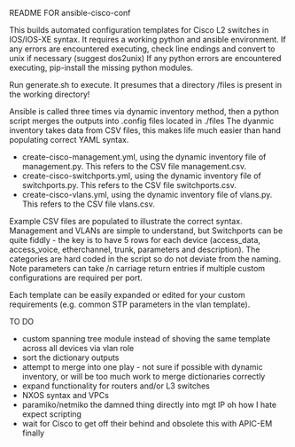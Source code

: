 README FOR ansible-cisco-conf

This builds automated configuration templates for Cisco L2 switches in IOS/IOS-XE syntax.
It requires a working python and ansible environment.
If any errors are encountered executing, check line endings and convert to unix if necessary (suggest dos2unix)
If any python errors are encountered executing, pip-install the missing python modules.

Run generate.sh to execute. 
It presumes that a directory /files is present in the working directory!

Ansible is called three times via dynamic inventory method, then a python script merges the outputs into <hostname>.config files
located in ./files
The dyanmic inventory takes data from CSV files, this makes life much easier than hand populating correct YAML syntax.

- create-cisco-management.yml, using the dynamic inventory file of management.py. This refers to the CSV file management.csv.
- create-cisco-switchports.yml, using the dynamic inventory file of switchports.py. This refers to the CSV file switchports.csv.
- create-cisco-vlans.yml, using the dynamic inventory file of vlans.py. This refers to the CSV file vlans.csv.

Example CSV files are populated to illustrate the correct syntax. Management and VLANs are simple to understand, but Switchports can be 
quite fiddly - the key is to have 5 rows for each device (access_data, access_voice, etherchannel, trunk, parameters and description). 
The categories are hard coded in the script so do not deviate from the naming.
Note parameters can take /n carriage return entries if multiple custom configurations are required per port.

Each template can be easily expanded or edited for your custom requirements (e.g. common STP parameters in the vlan template). 

TO DO
- custom spanning tree module instead of shoving the same template across all devices via vlan role
- sort the dictionary outputs
- attempt to merge into one play - not sure if possible with dynamic inventory, or will be too much work to merge dictionaries correctly
- expand functionality for routers and/or L3 switches
- NXOS syntax and VPCs
- paramiko/netmiko the damned thing directly into mgt IP oh how I hate expect scripting
- wait for Cisco to get off their behind and obsolete this with APIC-EM finally


